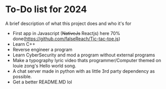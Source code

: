 
# To-Do list for 2024 

A brief description of what this project does and who it's for
            
- First app in Javascript (~~NativeJs~~ Reactjs) here 70% done(https://github.com/falseReach/Tic-tac-toe.js)
- Learn C++
- Reverse engineer a program
- Learn CyberSecurity and mod a program without external programs
- Make a typography lyric video thats programmer/Computer themed on louie zong's Hello world song.
- A chat server made in python with as little 3rd party dependency as possible.
- Get a better README.MD lol
